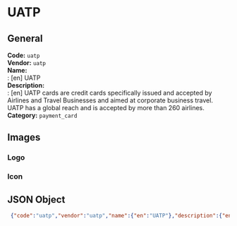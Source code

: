 # UATP 
## General 
**Code:** `uatp`  
**Vendor:** `uatp`  
**Name:**  
:	[en] UATP  
**Description:**  
: [en] UATP cards are credit cards specifically issued and accepted by Airlines and Travel Businesses and aimed at corporate business travel. UATP has a global reach and is accepted by more than 260 airlines.  
**Category:** `payment_card`  
## Images 
### Logo 
### Icon 
## JSON Object 
```json
 {"code":"uatp","vendor":"uatp","name":{"en":"UATP"},"description":{"en":"UATP cards are credit cards specifically issued and accepted by Airlines and Travel Businesses and aimed at corporate business travel. UATP has a global reach and is accepted by more than 260 airlines."},"countries":null,"category":"payment_card"}```  

